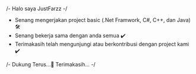 /- Halo saya JustFarzz -/

- Senang mengerjakan project basic (.Net Framwork, C#, C++, dan Java) 🛠️
- Senang bekerja sama dengan anda semua ✔️
- Terimakasih telah mengunjungi atau berkontribusi dengan project kami ✔️

/- Dukung Terus...🙌 Terimakasih... -/

